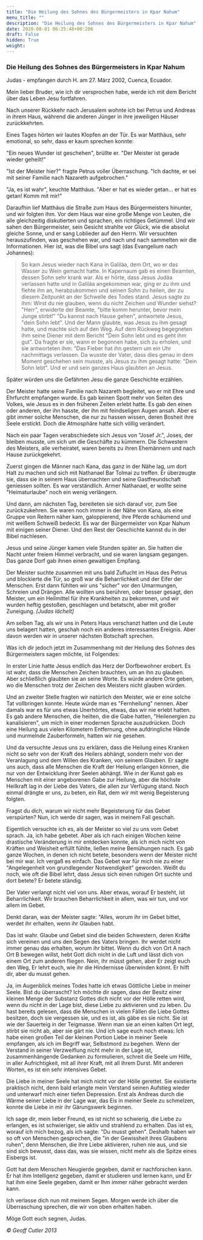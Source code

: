 ```yaml
---
title: "Die Heilung des Sohnes des Bürgermeisters in Kpar Nahum"
menu_title: ""
description: "Die Heilung des Sohnes des Bürgermeisters in Kpar Nahum"
date: 2020-08-01 06:25:48+00:206
draft: False
hidden: True
weight:
---
```

### Die Heilung des Sohnes des Bürgermeisters in Kpar Nahum

Judas - empfangen durch H. am 27. März 2002, Cuenca, Ecuador.

Mein lieber Bruder, wie ich dir versprochen habe, werde ich mit dem Bericht über das Leben Jesu fortfahren.

Nach unserer Rückkehr nach Jerusalem wohnte ich bei Petrus und Andreas in ihrem Haus, während die anderen Jünger in ihre jeweiligen Häuser zurückkehrten.

Eines Tages hörten wir lautes Klopfen an der Tür. Es war Matthäus, sehr emotional, so sehr, dass er kaum sprechen konnte:

"Ein neues Wunder ist geschehen", brüllte er. "Der Meister ist gerade wieder geheilt!"

"Ist der Meister hier?" fragte Petrus voller Überraschung. "Ich dachte, er sei mit seiner Familie nach Nazareth aufgebrochen."

"Ja, es ist wahr", keuchte Matthäus. "Aber er hat es wieder getan... er hat es getan! Komm mit mir!"

Daraufhin lief Matthäus die Straße zum Haus des Bürgermeisters hinunter, und wir folgten ihm. Vor dem Haus war eine große Menge von Leuten, die alle gleichzeitig diskutierten und sprachen, ein richtiges Getümmel. Und wir sahen den Bürgermeister, sein Gesicht strahlte vor Glück, wie die absolut gleiche Sonne, und er sang Loblieder auf den Herrn. Wir versuchten herauszufinden, was geschehen war, und nach und nach sammelten wir die Informationen. Hier ist, was die Bibel uns sagt (das Evangelium nach Johannes):

> So kam Jesus wieder nach Kana in Galiläa, dem Ort, wo er das Wasser zu Wein gemacht hatte. In Kapernaum gab es einen Beamten, dessen Sohn sehr krank war. Als er hörte, dass Jesus Judäa verlassen hatte und in Galiläa angekommen war, ging er zu ihm und flehte ihn an, herabzukommen und seinen Sohn zu heilen, der zu diesem Zeitpunkt an der Schwelle des Todes stand. Jesus sagte zu ihm: Wirst du nie glauben, wenn du nicht Zeichen und Wunder siehst? "Herr", erwiderte der Beamte, "bitte komm herunter, bevor mein Junge stirbt!" "Du kannst nach Hause gehen", antwortete Jesus, "dein Sohn lebt". Und der Mann glaubte, was Jesus zu ihm gesagt hatte, und machte sich auf den Weg. Auf dem Rückweg begegneten ihm seine Diener mit dem Bericht "Dein Sohn lebt und es geht ihm gut". Da fragte er sie, wann er begonnen habe, sich zu erholen, und sie antworteten ihm: "Das Fieber hat ihn gestern um ein Uhr nachmittags verlassen. Da wusste der Vater, dass dies genau in dem Moment geschehen sein musste, als Jesus zu ihm gesagt hatte: "Dein Sohn lebt". Und er und sein ganzes Haus glaubten an Jesus.

Später würden uns die Gefährten Jesu die ganze Geschichte erzählen.

Der Meister hatte seine Familie nach Nazareth begleitet, wo er mit Ehre und Ehrfurcht empfangen wurde. Es gab keinen Spott mehr von Seiten des Volkes, wie Jesus es in den früheren Zeiten erlebt hatte. Es gab den einen oder anderen, der ihn hasste, der ihn mit feindseligen Augen ansah. Aber es gibt immer solche Menschen, die nur zu hassen wissen, deren Bosheit ihre Seele erstickt. Doch die Atmosphäre hatte sich völlig verändert.

Nach ein paar Tagen verabschiedete sich Jesus von "Josef Jr.", Joses, der bleiben musste, um sich um die Geschäfte zu kümmern. Die Schwestern des Meisters, alle verheiratet, waren bereits zu ihren Ehemännern und nach Hause zurückgekehrt.

Zuerst gingen die Männer nach Kana, das ganz in der Nähe lag, um dort Halt zu machen und sich mit Nathanael Bar Tolmai zu treffen. Er überzeugte sie, dass sie in seinem Haus übernachten und seine Gastfreundschaft geniessen sollten. Es war verständlich. Armer Nathanael, er wollte seine "Heimaturlaube" noch ein wenig verlängern.

Und dann, am nächsten Tag, bereiteten sie sich darauf vor, zum See zurückzukehren. Sie waren noch immer in der Nähe von Kana, als eine Gruppe von Reitern näher kam, galoppierend, ihre Pferde schäumend und mit weißem Schweiß bedeckt. Es war der Bürgermeister von Kpar Nahum mit einigen seiner Diener. Und den Rest der Geschichte kannst du in der Bibel nachlesen.

Jesus und seine Jünger kamen viele Stunden später an. Sie hatten die Nacht unter freiem Himmel verbracht, und sie waren langsam gegangen. Das ganze Dorf gab ihnen einen gewaltigen Empfang.

Der Meister suchte zusammen mit uns bald Zuflucht im Haus des Petrus und blockierte die Tür, so groß war die Beharrlichkeit und der Eifer der Menschen. Erst dann fühlten wir uns "sicher" vor den Umarmungen, Schreien und Drängen. Alle wollten uns berühren, oder besser gesagt, den Meister, um ein Heilmittel für ihre Krankheiten zu bekommen, und wir wurden heftig gestoßen, geschlagen und betatscht, aber mit großer Zuneigung. *[Judas lächelt]*

Am selben Tag, als wir uns in Peters Haus verschanzt hatten und die Leute uns belagert hatten, geschah noch ein anderes interessantes Ereignis. Aber davon werden wir in unserer nächsten Botschaft sprechen.

Was ich dir jedoch jetzt im Zusammenhang mit der Heilung des Sohnes des Bürgermeisters sagen möchte, ist Folgendes:

In erster Linie hatte Jesus endlich das Herz der Dorfbewohner erobert. Es ist wahr, dass die Menschen Zeichen brauchten, um an ihn zu glauben. Aber schließlich glaubten sie an seine Worte. Es würde andere Orte geben, wo die Menschen trotz der Zeichen des Meisters nicht glauben würden.

Und an zweiter Stelle fragten wir natürlich den Meister, wie er eine solche Tat vollbringen konnte. Heute würde man es "Fernheilung" nennen. Aber damals war es für uns etwas Unerhörtes, etwas, das wir nie erlebt hatten. Es gab andere Menschen, die heilten, die die Gabe hatten, "Heilenergien zu kanalisieren", um mich in einer modernen Sprache auszudrücken. Doch eine Heilung aus vielen Kilometern Entfernung, ohne aufdringliche Hände und murmelnde Zauberformeln, hatten wir nie gesehen.

Und da versuchte Jesus uns zu erklären, dass die Heilung eines Kranken nicht so sehr von der Kraft des Heilers abhängt, sondern mehr von der Veranlagung und dem Willen des Kranken, von seinem Glauben. Er sagte uns auch, dass alle Menschen die Kraft der Heilung erlangen können, die nur von der Entwicklung ihrer Seelen abhängt. Wie in der Kunst gab es Menschen mit einer angeborenen Gabe zur Heilung, aber die höchste Heilkraft lag in der Liebe des Vaters, die allen zur Verfügung stand. Noch einmal drängte er uns, zu beten, ein Rat, dem wir mit wenig Begeisterung folgten.

Fragst du dich, warum wir nicht mehr Begeisterung für das Gebet verspürten? Nun, ich werde dir sagen, was in meinem Fall geschah.

Eigentlich versuchte ich es, als der Meister so viel zu uns vom Gebet sprach. Ja, ich habe gebetet. Aber als ich nach einigen Wochen keine drastische Veränderung in mir entdecken konnte, als ich mich nicht von Kräften und Weisheit erfüllt fühlte, ließen meine Bemühungen nach. Es gab ganze Wochen, in denen ich nicht betete, besonders wenn der Meister nicht bei mir war. Ich vergaß es einfach. Das Gebet war für mich nie zu einer "Angelegenheit von grundlegender Notwendigkeit" geworden. Weißt du noch, wie oft die Bibel lehrt, dass Jesus sich einen ruhigen Ort suchte und dort betete? Er betete ständig.

Der Vater verlangt nicht viel von uns. Aber etwas, worauf Er besteht, ist Beharrlichkeit. Wir brauchen Beharrlichkeit in allem, was wir tun, und vor allem im Gebet.

Denkt daran, was der Meister sagte: "Alles, worum ihr im Gebet bittet, werdet ihr erhalten, wenn ihr Glauben habt.

Das ist wahr. Glaube und Gebet sind die beiden Schwestern, deren Kräfte sich vereinen und uns den Segen des Vaters bringen. Ihr werdet nicht immer genau das erhalten, worum ihr bittet. Wenn du dich von Ort A nach Ort B bewegen willst, hebt Gott dich nicht in die Luft und lässt dich von einem Ort zum anderen fliegen. Nein, ihr müsst gehen, aber Er zeigt euch den Weg, Er lehrt euch, wie ihr die Hindernisse überwinden könnt. Er hilft dir, aber du musst gehen.

Ja, im Augenblick meines Todes hatte ich etwas Göttliche Liebe in meiner Seele. Bist du überrascht? Ich möchte dir sagen, dass der Besitz einer kleinen Menge der Substanz Gottes dich nicht vor der Hölle retten wird, wenn du nicht in der Lage bist, diese Liebe zu aktivieren und zu leben. Du hast bereits gelesen, dass die Menschen in vielen Fällen die Liebe Gottes besitzen, doch sie vergessen sie, und es ist, als gäbe es sie nicht. Sie ist wie der Sauerteig in der Teigmasse. Wenn man sie an einen kalten Ort legt, stirbt sie nicht ab, aber sie gärt nie. Und ich sage euch noch etwas: Ich habe einen großen Teil der kleinen Portion Liebe in meiner Seele empfangen, als ich im Begriff war, Selbstmord zu begehen. Wenn der Verstand in seiner Verzweiflung nicht mehr in der Lage ist, zusammenhängende Gedanken zu formulieren, schreit die Seele um Hilfe, in aller Aufrichtigkeit, mit all ihrer Kraft, mit all ihrem Durst. Mit anderen Worten, es ist ein sehr intensives Gebet.

Die Liebe in meiner Seele hat mich nicht vor der Hölle gerettet. Sie existierte praktisch nicht, denn bald erlangte mein Verstand seinen Aufstieg wieder und unterwarf mich einer tiefen Depression. Erst als Andreas durch die Wärme seiner Liebe in der Lage war, das Eis in meiner Seele zu schmelzen, konnte die Liebe in mir ihr Gärungswerk beginnen.

Ich sage dir, mein lieber Freund, es ist nicht so schwierig, die Liebe zu erlangen, es ist schwieriger, sie aktiv und strahlend zu erhalten. Das ist es, worauf ich mich bezog, als ich sagte: "Du musst gehen". Deshalb haben wir so oft von Menschen gesprochen, die "in der Gewissheit ihres Glaubens ruhen", denn Menschen, die ihre Liebe aktivieren, ruhen nie aus, und sie sind sich bewusst, dass das, was sie wissen, nicht mehr als die Spitze eines Eisbergs ist.

Gott hat dem Menschen Neugierde gegeben, damit er nachforschen kann. Er hat ihm Intelligenz gegeben, damit er studieren und lernen kann, und Er hat ihm eine Seele gegeben, damit er Ihm immer näher gebracht werden kann.

Ich verlasse dich nun mit meinem Segen. Morgen werde ich über die Überraschung sprechen, die wir von oben erhalten haben.

Möge Gott euch segnen, Judas.

*© Geoff Cutler 2013*
